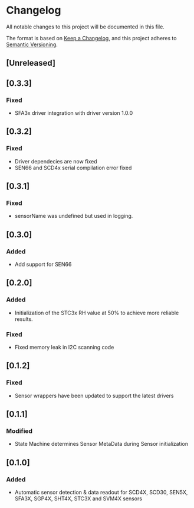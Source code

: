 # Changelog

All notable changes to this project will be documented in this file.

The format is based on [Keep a Changelog](https://keepachangelog.com/en/1.0.0/),
and this project adheres to [Semantic Versioning](https://semver.org/spec/v2.0.0.html).

## [Unreleased]

## [0.3.3]

### Fixed
- SFA3x driver integration with driver version 1.0.0

## [0.3.2]

### Fixed
- Driver dependecies are now fixed
- SEN66 and SCD4x serial compilation error fixed

## [0.3.1]

### Fixed
- sensorName was undefined but used in logging.

## [0.3.0]

### Added

- Add support for SEN66

## [0.2.0]

### Added

- Initialization of the STC3x RH value at 50% to achieve more reliable results.

### Fixed

- Fixed memory leak in I2C scanning code

## [0.1.2]

### Fixed

- Sensor wrappers have been updated to support the latest drivers

## [0.1.1]

### Modified

- State Machine determines Sensor MetaData during Sensor initialization

## [0.1.0]

### Added

- Automatic sensor detection & data readout for SCD4X, SCD30, SEN5X, SFA3X, SGP4X, SHT4X, STC3X and SVM4X sensors
